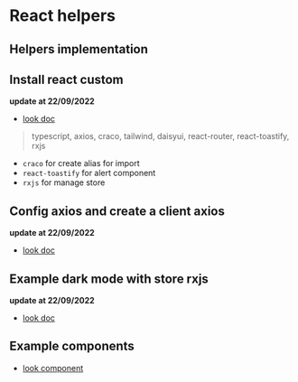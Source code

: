 # React helpers

## Helpers implementation

## Install react custom

**update at 22/09/2022**

- [look doc](./install/)

> typescript, axios, craco, tailwind, daisyui, react-router, react-toastify, rxjs

- `craco` for create alias for import
- `react-toastify` for alert component
- `rxjs` for manage store

## Config axios and create a client axios

**update at 22/09/2022**

- [look doc](./axios/)

## Example dark mode with store rxjs

**update at 22/09/2022**

- [look doc](./rxjs/)

## Example components

- [look component](./components)
